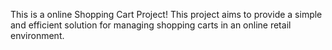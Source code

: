 This is a online Shopping Cart Project! This project aims to provide a simple and efficient solution for managing shopping carts in an online retail environment.
